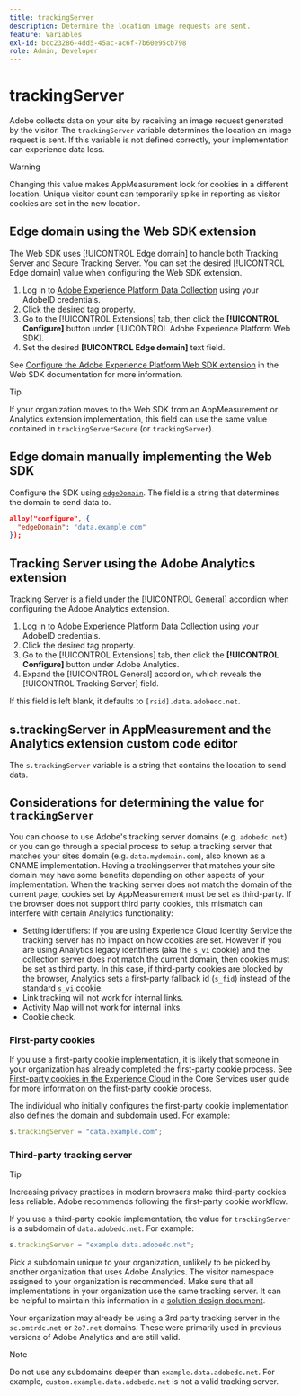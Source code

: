 ```yaml
---
title: trackingServer
description: Determine the location image requests are sent.
feature: Variables
exl-id: bcc23286-4dd5-45ac-ac6f-7b60e95cb798
role: Admin, Developer
---
```

# trackingServer

Adobe collects data on your site by receiving an image request generated by the visitor. The `trackingServer` variable determines the location an image request is sent. If this variable is not defined correctly, your implementation can experience data loss.

>[!WARNING]
>
>Changing this value makes AppMeasurement look for cookies in a different location. Unique visitor count can temporarily spike in reporting as visitor cookies are set in the new location.

## Edge domain using the Web SDK extension

The Web SDK uses [!UICONTROL Edge domain] to handle both Tracking Server and Secure Tracking Server. You can set the desired [!UICONTROL Edge domain] value when configuring the Web SDK extension.

1. Log in to [Adobe Experience Platform Data Collection](https://experience.adobe.com/data-collection) using your AdobeID credentials.
1. Click the desired tag property.
1. Go to the [!UICONTROL Extensions] tab, then click the **[!UICONTROL Configure]** button under [!UICONTROL Adobe Experience Platform Web SDK].
1. Set the desired **[!UICONTROL Edge domain]** text field.

See [Configure the Adobe Experience Platform Web SDK extension](https://experienceleague.adobe.com/docs/experience-platform/edge/extension/web-sdk-extension-configuration.html) in the Web SDK documentation for more information.

>[!TIP]
>
>If your organization moves to the Web SDK from an AppMeasurement or Analytics extension implementation, this field can use the same value contained in `trackingServerSecure` (or `trackingServer`).

## Edge domain manually implementing the Web SDK

Configure the SDK using [`edgeDomain`](https://experienceleague.adobe.com/docs/experience-platform/edge/fundamentals/configuring-the-sdk.html). The field is a string that determines the domain to send data to.

```json
alloy("configure", {
  "edgeDomain": "data.example.com"
});
```

## Tracking Server using the Adobe Analytics extension

Tracking Server is a field under the [!UICONTROL General] accordion when configuring the Adobe Analytics extension.

1. Log in to [Adobe Experience Platform Data Collection](https://experience.adobe.com/data-collection) using your AdobeID credentials.
2. Click the desired tag property.
3. Go to the [!UICONTROL Extensions] tab, then click the **[!UICONTROL Configure]** button under Adobe Analytics.
4. Expand the [!UICONTROL General] accordion, which reveals the [!UICONTROL Tracking Server] field.

If this field is left blank, it defaults to `[rsid].data.adobedc.net`.

## s.trackingServer in AppMeasurement and the Analytics extension custom code editor

The `s.trackingServer` variable is a string that contains the location to send data.

## Considerations for determining the value for `trackingServer`

You can choose to use Adobe's tracking server domains (e.g. `adobedc.net`) or you can go through a special process to setup a tracking server that matches your sites domain (e.g. `data.mydomain.com`), also known as a CNAME implementation. Having a trackingserver that matches your site domain may have some benefits depending on other aspects of your implementation. When the tracking server does not match the domain of the current page, cookies set by AppMeasurement must be set as third-party. If the browser does not support third party cookies, this mismatch can interfere with certain Analytics functionality:

- Setting identifiers: If you are using Experience Cloud Identity Service the tracking server has no impact on how cookies are set. However if you are using Analytics legacy identifiers (aka the `s_vi` cookie) and the collection server does not match the current domain, then cookies must be set as third party. In this case, if third-party cookies are blocked by the browser, Analytics sets a first-party fallback id (`s_fid`) instead of the standard `s_vi` cookie. 
- Link tracking will not work for internal links.
- Activity Map will not work for internal links.
- Cookie check.

### First-party cookies

If you use a first-party cookie implementation, it is likely that someone in your organization has already completed the first-party cookie process. See [First-party cookies in the Experience Cloud](https://experienceleague.adobe.com/docs/core-services/interface/ec-cookies/cookies-first-party.html) in the Core Services user guide for more information on the first-party cookie process.

The individual who initially configures the first-party cookie implementation also defines the domain and subdomain used. For example:

```js
s.trackingServer = "data.example.com";
```

### Third-party tracking server

>[!TIP]
>
>Increasing privacy practices in modern browsers make third-party cookies less reliable. Adobe recommends following the first-party cookie workflow.

If you use a third-party cookie implementation, the value for `trackingServer` is a subdomain of `data.adobedc.net`. For example:

```js
s.trackingServer = "example.data.adobedc.net";
```

Pick a subdomain unique to your organization, unlikely to be picked by another organization that uses Adobe Analytics.  The visitor namespace assigned to your organization is recommended.  Make sure that all implementations in your organization use the same tracking server. It can be helpful to maintain this information in a [solution design document](../../prepare/solution-design.md).

Your organization may already be using a 3rd party tracking server in the `sc.omtrdc.net` or `2o7.net` domains.  These were primarily used in previous versions of Adobe Analytics and are still valid. 

>[!NOTE]
>
>Do not use any subdomains deeper than `example.data.adobedc.net`. For example, `custom.example.data.adobedc.net` is not a valid tracking server.
